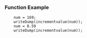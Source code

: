 ### Function Example
```luceescript+trycf
	num = 169;
	writeDump(incrementvalue(num));
	num = 0.59
	writeDump(incrementvalue(num));
```